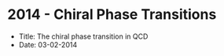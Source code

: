 # 2014 - Chiral Phase Transitions

 * Title: The chiral phase transition in QCD
 * Date: 03-02-2014
